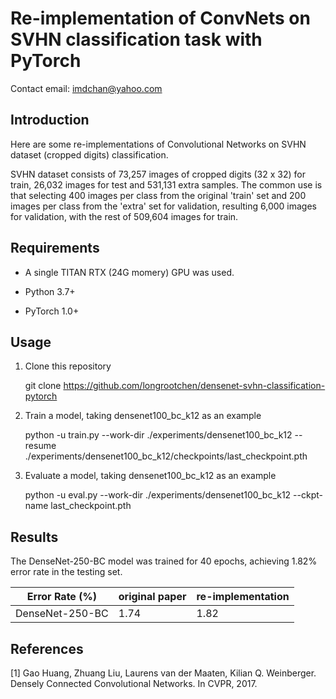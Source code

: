# Re-implementation of ConvNets on SVHN classification task with PyTorch

Contact email: imdchan@yahoo.com

## Introduction

Here are some re-implementations of Convolutional Networks on SVHN dataset (cropped digits) classification.

SVHN dataset consists of 73,257 images of cropped digits (32 x 32) for train, 26,032 images for test and 531,131 extra samples.
The common use is that selecting 400 images per class from the original 'train' set and 200 images per class from the 'extra' set for validation, resulting 6,000 images for validation, with the rest of 509,604 images for train.

## Requirements

- A single TITAN RTX (24G momery) GPU was used.

- Python 3.7+

- PyTorch 1.0+

## Usage

1. Clone this repository

    git clone https://github.com/longrootchen/densenet-svhn-classification-pytorch
    
2. Train a model, taking densenet100_bc_k12 as an example

    python -u train.py --work-dir ./experiments/densenet100_bc_k12 --resume ./experiments/densenet100_bc_k12/checkpoints/last_checkpoint.pth
    
3. Evaluate a model, taking densenet100_bc_k12 as an example

    python -u eval.py --work-dir ./experiments/densenet100_bc_k12 --ckpt-name last_checkpoint.pth
    
## Results

The DenseNet-250-BC model was trained for 40 epochs, achieving 1.82% error rate in the testing set.

| Error Rate (%) | original paper | re-implementation |
| ----- | ----- | ----- |
| DenseNet-250-BC | 1.74 | 1.82 |

## References

[1] Gao Huang, Zhuang Liu, Laurens van der Maaten, Kilian Q. Weinberger. Densely Connected Convolutional Networks. In CVPR, 2017.
